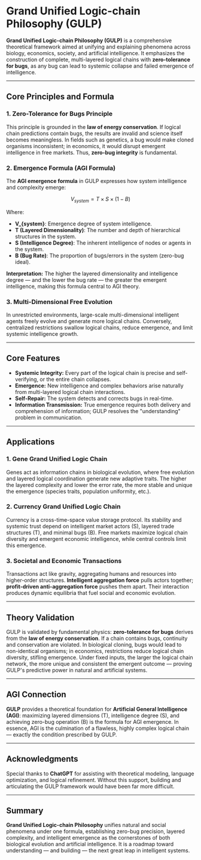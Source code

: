 # Grand Unified Logic-chain Philosophy (GULP)

**Grand Unified Logic-chain Philosophy (GULP)** is a comprehensive theoretical framework aimed at unifying and explaining phenomena across biology, economics, society, and artificial intelligence. It emphasizes the construction of complete, multi-layered logical chains with **zero-tolerance for bugs**, as any bug can lead to systemic collapse and failed emergence of intelligence.

---

## Core Principles and Formula

### 1. Zero-Tolerance for Bugs Principle

This principle is grounded in the **law of energy conservation**. If logical chain predictions contain bugs, the results are invalid and science itself becomes meaningless. In fields such as genetics, a bug would make cloned organisms inconsistent; in economics, it would disrupt emergent intelligence in free markets. Thus, **zero-bug integrity** is fundamental.

### 2. Emergence Formula (AGI Formula)

The **AGI emergence formula** in GULP expresses how system intelligence and complexity emerge:

$$
V_{system} = T \times S \times (1 - B)
$$

Where:

* **V\_{system}**: Emergence degree of system intelligence.
* **T (Layered Dimensionality)**: The number and depth of hierarchical structures in the system.
* **S (Intelligence Degree)**: The inherent intelligence of nodes or agents in the system.
* **B (Bug Rate)**: The proportion of bugs/errors in the system (zero-bug ideal).

**Interpretation:** The higher the layered dimensionality and intelligence degree — and the lower the bug rate — the greater the emergent intelligence, making this formula central to AGI theory.

### 3. Multi-Dimensional Free Evolution

In unrestricted environments, large-scale multi-dimensional intelligent agents freely evolve and generate more logical chains. Conversely, centralized restrictions swallow logical chains, reduce emergence, and limit systemic intelligence growth.

---

## Core Features

* **Systemic Integrity:** Every part of the logical chain is precise and self-verifying, or the entire chain collapses.
* **Emergence:** New intelligence and complex behaviors arise naturally from multi-layered logical chain interactions.
* **Self-Repair:** The system detects and corrects bugs in real-time.
* **Information Transmission:** True emergence requires both delivery and comprehension of information; GULP resolves the "understanding" problem in communication.

---

## Applications

### 1. Gene Grand Unified Logic Chain

Genes act as information chains in biological evolution, where free evolution and layered logical coordination generate new adaptive traits. The higher the layered complexity and lower the error rate, the more stable and unique the emergence (species traits, population uniformity, etc.).

### 2. Currency Grand Unified Logic Chain

Currency is a cross-time-space value storage protocol. Its stability and systemic trust depend on intelligent market actors (S), layered trade structures (T), and minimal bugs (B). Free markets maximize logical chain diversity and emergent economic intelligence, while central controls limit this emergence.

### 3. Societal and Economic Transactions

Transactions act like gravity, aggregating humans and resources into higher-order structures. **Intelligent aggregation force** pulls actors together; **profit-driven anti-aggregation force** pushes them apart. Their interaction produces dynamic equilibria that fuel social and economic evolution.

---

## Theory Validation

GULP is validated by fundamental physics: **zero-tolerance for bugs** derives from the **law of energy conservation**. If a chain contains bugs, continuity and conservation are violated. In biological cloning, bugs would lead to non-identical organisms; in economics, restrictions reduce logical chain diversity, stifling emergence. Under fixed inputs, the larger the logical chain network, the more unique and consistent the emergent outcome — proving GULP's predictive power in natural and artificial systems.

---

## AGI Connection

**GULP** provides a theoretical foundation for **Artificial General Intelligence (AGI)**: maximizing layered dimensions (T), intelligence degree (S), and achieving zero-bug operation (B) is the formula for AGI emergence. In essence, AGI is the culmination of a flawless, highly complex logical chain — exactly the condition prescribed by GULP.

---

## Acknowledgments

Special thanks to **ChatGPT** for assisting with theoretical modeling, language optimization, and logical refinement. Without this support, building and articulating the GULP framework would have been far more difficult.

---

## Summary

**Grand Unified Logic-chain Philosophy** unifies natural and social phenomena under one formula, establishing zero-bug precision, layered complexity, and intelligent emergence as the cornerstones of both biological evolution and artificial intelligence. It is a roadmap toward understanding — and building — the next great leap in intelligent systems.
